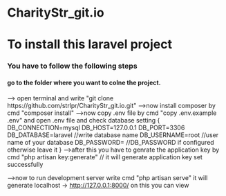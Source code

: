 # CharityStr_git.io
<h1>To install this laravel project</h1>
<h3>You have to follow the following steps</h3>
<h4> go to the folder where you want to colne the project.</h4>
--> open terminal and write "git clone https://github.com/strlpr/CharityStr_git.io.git"
-->now install composer by cmd "composer install"
-->now copy .env file by cmd "copy .env.example .env"
and open .env file and check database setting
{
    DB_CONNECTION=mysql
    DB_HOST=127.0.0.1
    DB_PORT=3306
    DB_DATABASE=laravel //write database name
    DB_USERNAME=root //user name of your database
    DB_PASSWORD=   //DB_PASSWORD if configured otherwise leave it
}
-->after this you have to genrate the application key by cmd 
"php artisan key:generate"
// it will generate application key set successfully

-->now to run development server write cmd "php artisan serve"
it will generate localhost -> http://127.0.0.1:8000/ on this you can view
